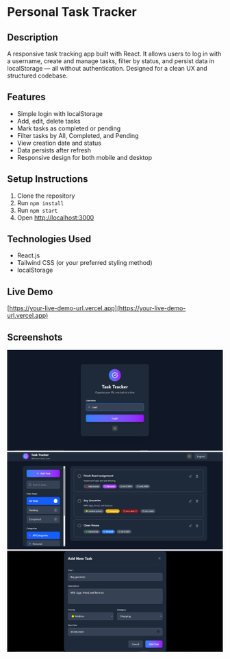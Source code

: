 # Personal Task Tracker

## Description  
A responsive task tracking app built with React. It allows users to log in with a username, create and manage tasks, filter by status, and persist data in localStorage — all without authentication. Designed for a clean UX and structured codebase.

## Features  
- Simple login with localStorage  
- Add, edit, delete tasks  
- Mark tasks as completed or pending  
- Filter tasks by All, Completed, and Pending  
- View creation date and status  
- Data persists after refresh  
- Responsive design for both mobile and desktop

## Setup Instructions  
1. Clone the repository  
2. Run `npm install`  
3. Run `npm start`  
4. Open [http://localhost:3000](http://localhost:3000)

## Technologies Used  
- React.js  
- Tailwind CSS (or your preferred styling method)  
- localStorage  

## Live Demo  
[https://your-live-demo-url.vercel.app](https://your-live-demo-url.vercel.app)

## Screenshots  
![Task Dashboard](./screenshots/Login.png)  
![Task Dashboard](./screenshots/Tasks.png)  
![Task Dashboard](./screenshots/TaskForm.png)  

